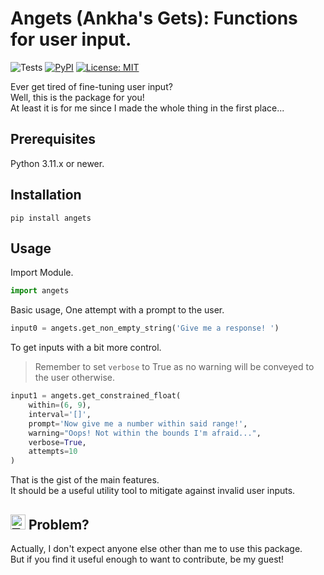# Angets (Ankha's Gets): Functions for user input.

![Tests](https://github.com/FirstlyBoldly/Angets/actions/workflows/tests.yaml/badge.svg)
[![PyPI](https://img.shields.io/pypi/pyversions/angets.svg)](https://pypi.org/project/angets/)
[![License: MIT](https://img.shields.io/badge/License-MIT-red.svg)](https://opensource.org/licenses/MIT)

Ever get tired of fine-tuning user input?
\
Well, this is the package for you!
\
At least it is for me since I made the whole thing in the first place...

## Prerequisites

Python 3.11.x or newer.

## Installation

`pip install angets`

## Usage

Import Module.

```python
import angets
```

Basic usage, One attempt with a prompt to the user.

```python
input0 = angets.get_non_empty_string('Give me a response! ')
```

To get inputs with a bit more control.
> Remember to set `verbose` to True as no warning will be conveyed to the user otherwise.

```python
input1 = angets.get_constrained_float(
    within=(6, 9),
    interval='[]',
    prompt='Now give me a number within said range!',
    warning="Oops! Not within the bounds I'm afraid...",
    verbose=True,
    attempts=10
)
```

That is the gist of the main features.
\
It should be a useful utility tool to mitigate against invalid user inputs.

## <img src="/assets/images/troll_face.png" alt="Troll Face" style="height: 24px; width: 24px;" /> Problem?

Actually, I don't expect anyone else other than me to use this package.
\
But if you find it useful enough to want to contribute, be my guest!